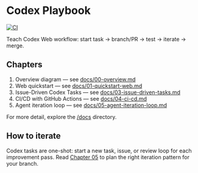 # Codex Playbook

[![CI](https://github.com/draeician/codex-hello-world/actions/workflows/ci.yml/badge.svg)](https://github.com/draeician/codex-hello-world/actions/workflows/ci.yml)

Teach Codex Web workflow: start task → branch/PR → test → iterate → merge.

## Chapters

1. Overview diagram — see [docs/00-overview.md](docs/00-overview.md)
2. Web quickstart — see [docs/01-quickstart-web.md](docs/01-quickstart-web.md)
3. Issue-Driven Codex Tasks — see [docs/03-issue-driven-tasks.md](docs/03-issue-driven-tasks.md)
4. CI/CD with GitHub Actions — see [docs/04-ci-cd.md](docs/04-ci-cd.md)
5. Agent iteration loop — see [docs/05-agent-iteration-loop.md](docs/05-agent-iteration-loop.md)

For more detail, explore the [/docs](docs) directory.

## How to iterate
Codex tasks are one-shot: start a new task, issue, or review loop for each improvement pass. Read [Chapter 05](docs/05-agent-iteration-loop.md) to plan the right iteration pattern for your branch.
